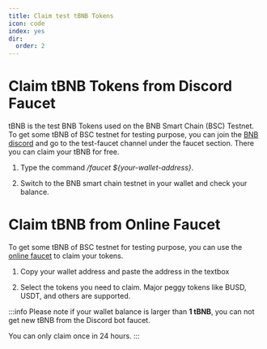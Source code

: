 ```yaml
---
title: Claim test tBNB Tokens
icon: code
index: yes
dir:
  order: 2
---
```


# Claim tBNB Tokens from Discord Faucet

tBNB is the test BNB Tokens used on the BNB Smart Chain (BSC) Testnet. To get some tBNB of BSC testnet for testing purpose, you can join the [BNB discord](http://discord.gg/bnbchain) and go to the test-faucet channel under the faucet section. There you can claim your tBNB for free.

1. Type the command */faucet ${your-wallet-address}*.

2. Switch to the BNB smart chain testnet in your wallet and check your balance. 

# Claim tBNB from Online Faucet

To get some tBNB of BSC testnet for testing purpose, you can use the [online faucet](https://testnet.bnbchain.org/faucet-smart) to claim your tokens.

1. Copy your wallet address and paste the address in the textbox

2. Select the tokens you need to claim. Major peggy tokens like BUSD, USDT, and others are supported. 

:::info
Please note if your wallet balance is larger than **1 tBNB**, you can not get new tBNB from the Discord bot faucet.

You can only claim once in 24 hours. 
:::

